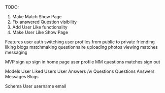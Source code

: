 TODO:
  1. Make Match Show Page
  2. Fix answered Question visibility
  2. Add User Like functionality
  3. Make User Like Show Page

Features
  user auth
  switching user profiles from public to private
  friending
  liking
  blogs
  matchmaking questionnaire
  uploading photos
  viewing matches
  messaging

MVP
  sign up
  sign in
  home page
  user profile
  MM questions
  matches
  sign out

Models
  User
  Liked Users
  User Answers /w Questions
  Questions
  Answers
  Messages
  Blogs

Schema
  User
    username
    email
